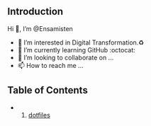 ## Introduction
Hi 👋, I’m @Ensamisten
  - :eyes: I’m interested in Digital Transformation.:recycle:
  - 🌱 I’m currently learning GitHub :octocat:
  - 💞️ I’m looking to collaborate on ...
  - 📫 How to reach me ...

## Table of Contents
- 1. [dotfiles](DOTFILES.md)
